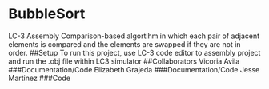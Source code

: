 # BubbleSort
 LC-3 Assembly Comparison-based algortihm in which each pair of adjacent elements is compared and the elements are swapped if they are not in order.
 ##Setup
 To run this project, use LC-3 code editor to assembly project and run the .obj file within LC3 simulator
 ##Collaborators
 Vicoria Avila
  ###Documentation/Code
 Elizabeth Grajeda
  ###Documentation/Code
 Jesse Martinez
 ###Code
